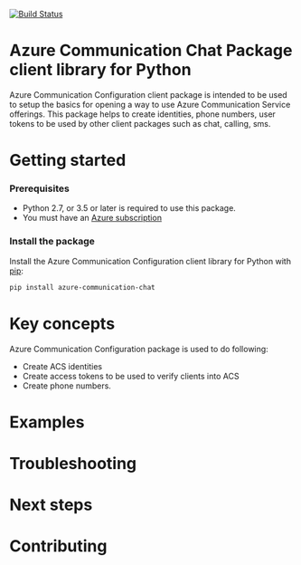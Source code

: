 [![Build Status](https://dev.azure.com/azure-sdk/public/_apis/build/status/azure-sdk-for-python.client?branchName=master)](https://dev.azure.com/azure-sdk/public/_build/latest?definitionId=46?branchName=master)

# Azure Communication Chat Package client library for Python

Azure Communication Configuration client package is intended to be used to setup the basics for opening a way to use Azure Communication Service offerings. This package helps to create identities, phone numbers, user tokens to be used by other client packages such as chat, calling, sms. 

# Getting started
### Prerequisites
* Python 2.7, or 3.5 or later is required to use this package.
* You must have an [Azure subscription](https://azure.microsoft.com/free/)

### Install the package
Install the Azure Communication Configuration client library for Python with [pip](https://pypi.org/project/pip/):

```bash
pip install azure-communication-chat
```

# Key concepts
Azure Communication Configuration package is used to do following:
- Create ACS identities
- Create access tokens to be used to verify clients into ACS
- Create phone numbers. 
# Examples

# Troubleshooting

# Next steps

# Contributing